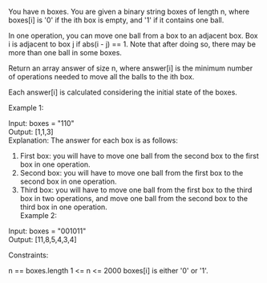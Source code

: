 You have n boxes. You are given a binary string boxes of length n, where boxes[i] is '0' if the ith box is empty, and '1' if it contains one ball.

In one operation, you can move one ball from a box to an adjacent box. Box i is adjacent to box j if abs(i - j) == 1. Note that after doing so, there may be more than one ball in some boxes.

Return an array answer of size n, where answer[i] is the minimum number of operations needed to move all the balls to the ith box.

Each answer[i] is calculated considering the initial state of the boxes.

 

Example 1:

Input: boxes = "110"  
Output: [1,1,3]  
Explanation: The answer for each box is as follows:  
1) First box: you will have to move one ball from the second box to the first box in one operation.  
2) Second box: you will have to move one ball from the first box to the second box in one operation.  
3) Third box: you will have to move one ball from the first box to the third box in two operations, and move one ball from the second box to the third box in one operation.  
Example 2:

Input: boxes = "001011"  
Output: [11,8,5,4,3,4]  
 

Constraints:

n == boxes.length
1 <= n <= 2000
boxes[i] is either '0' or '1'.